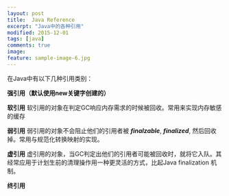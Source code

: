 ```yaml
---
layout: post
title:  Java Reference
excerpt: "Java中的各种引用"
modified: 2015-12-01
tags: [java]
comments: true
image:
feature: sample-image-6.jpg
---
```

在Java中有以下几种引用类别：

**强引用（默认使用new关键字创建的）**

**软引用**
软引用的对象在判定GC响应内存需求的时候被回收。常用来实现内存敏感的缓存

**弱引用**
弱引用的对象不会阻止他们的引用者被 ***finalzable***, ***finalized***, 然后回收掉。常用与规范化转换映射的实现。

**虚引用**
虚引用的对象，当GC判定出他们的引用者可能被回收时，就将它入队。其经常应用于计划生前的清理操作用一种更灵活的方式，比起Java finalization 机制。

**终引用**
